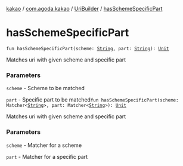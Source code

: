 [kakao](../../index.md) / [com.agoda.kakao](../index.md) / [UriBuilder](index.md) / [hasSchemeSpecificPart](.)

# hasSchemeSpecificPart

`fun hasSchemeSpecificPart(scheme: `[`String`](https://kotlinlang.org/api/latest/jvm/stdlib/kotlin/-string/index.html)`, part: `[`String`](https://kotlinlang.org/api/latest/jvm/stdlib/kotlin/-string/index.html)`): `[`Unit`](https://kotlinlang.org/api/latest/jvm/stdlib/kotlin/-unit/index.html)

Matches uri with given scheme and specific part

### Parameters

`scheme` - Scheme to be matched

`part` - Specific part to be matched`fun hasSchemeSpecificPart(scheme: Matcher<`[`String`](https://kotlinlang.org/api/latest/jvm/stdlib/kotlin/-string/index.html)`>, part: Matcher<`[`String`](https://kotlinlang.org/api/latest/jvm/stdlib/kotlin/-string/index.html)`>): `[`Unit`](https://kotlinlang.org/api/latest/jvm/stdlib/kotlin/-unit/index.html)

Matches uri with given scheme and specific part

### Parameters

`scheme` - Matcher for a scheme

`part` - Matcher for a specific part